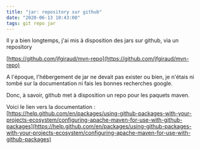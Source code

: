 ```yaml
---
title: "jar: repository sur github"
date: "2020-06-13 10:43:00"
tags: git repo jar
---
```

Il y a bien longtemps, j'ai mis à disposition des jars sur github, via un repository

[https://github.com/jfgiraud/mvn-repo](https://github.com/jfgiraud/mvn-repo)

A l'époque, l'hébergement de jar ne devait pas exister ou bien, je n'étais ni tombé sur la documentation ni fais les bonnes recherches google.

Donc, à savoir, github met à disposition un repo pour les paquets maven.

Voici le lien vers la documentation : 
[https://help.github.com/en/packages/using-github-packages-with-your-projects-ecosystem/configuring-apache-maven-for-use-with-github-packages](https://help.github.com/en/packages/using-github-packages-with-your-projects-ecosystem/configuring-apache-maven-for-use-with-github-packages)
